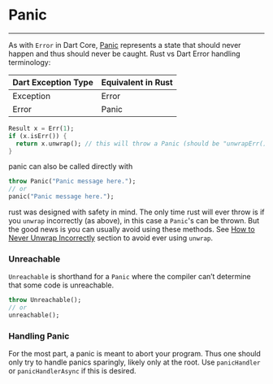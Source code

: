 # Panic
***
As with `Error` in Dart Core, [Panic](https://pub.dev/documentation/rust/latest/rust/Panic-class.html) represents a state that should never happen and thus should never be caught.
Rust vs Dart Error handling terminology:

| Dart Exception Type | Equivalent in Rust |
|---------------------|--------------------|
| Exception           | Error              |
| Error               | Panic              |

```dart
Result x = Err(1);
if (x.isErr()) {
  return x.unwrap(); // this will throw a Panic (should be "unwrapErr()")
}
```
panic can also be called directly with
```dart
throw Panic("Panic message here.");
// or 
panic("Panic message here.");
```

rust was designed with safety in mind. The only time rust will ever throw is if you `unwrap` incorrectly (as 
above), in
this case a `Panic`'s can be thrown. But the good news is you can usually avoid using these
methods. See [How to Never Unwrap Incorrectly] section to avoid ever using `unwrap`.

### Unreachable

`Unreachable` is shorthand for a `Panic` where the compiler can’t determine that some code is unreachable.
```dart
throw Unreachable();
// or
unreachable();
```

### Handling Panic

For the most part, a panic is meant to abort your program. Thus one should only try to handle panics 
sparingly, likely only at the root. Use `panicHandler` or `panicHandlerAsync` if this is desired.

[How to Never Unwrap Incorrectly]:https://github.com/mcmah309/rust/tree/master/lib/src/result#how-to-never-unwrap-incorrectly